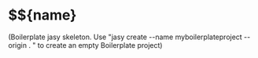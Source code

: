 # $${name}

(Boilerplate jasy skeleton. Use "jasy create --name myboilerplateproject  --origin . " to create an empty Boilerplate project)

